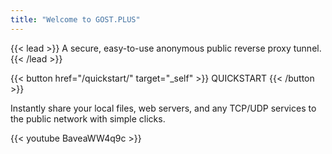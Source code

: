 ```yaml
---
title: "Welcome to GOST.PLUS"
---
```


{{< lead >}}
A secure, easy-to-use anonymous public reverse proxy tunnel.
{{< /lead >}}

{{< button href="/quickstart/" target="_self" >}}
QUICKSTART
{{< /button >}}

Instantly share your local files, web servers, and any TCP/UDP services to the public network with simple clicks.

{{< youtube BaveaWW4q9c >}}
